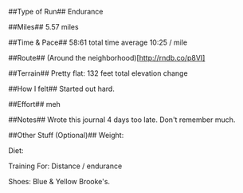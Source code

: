 <!--
.. title: Running Journal: Jan 29, 2017
.. slug: running-journal-jan-29-2017
.. date: 2017-01-29 01:00:00 UTC-05:00
.. tags: running-journal
.. category:running-journal
.. link:
.. description:
.. type: running-journal
-->

##Type of Run##
Endurance

##Miles##
5.57 miles

##Time & Pace##
58:61 total time
average 10:25 / mile

##Route##
(Around the neighborhood)[http://rndb.co/p8VI]

##Terrain##
Pretty flat: 132 feet total elevation change

##How I felt##
Started out hard.

##Effort##
meh

##Notes##
Wrote this journal 4 days too late. Don't remember much.

##Other Stuff (Optional)##
Weight:

Diet:

Training For:
Distance / endurance

Shoes: Blue & Yellow Brooke's. 